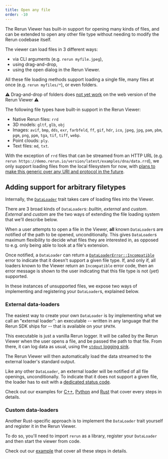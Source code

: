 ```yaml
---
title: Open any file
order: -10
---
```


The Rerun Viewer has built-in support for opening many kinds of files, and can be extended to open any other file type without needing to modify the Rerun codebase itself.

The viewer can load files in 3 different ways:
- via CLI arguments (e.g. `rerun myfile.jpeg`),
- using drag-and-drop,
- using the open dialog in the Rerun Viewer.

All these file loading methods support loading a single file, many files at once (e.g. `rerun myfiles/*`), or even folders.

⚠ Drag-and-drop of folders does [not yet work](https://github.com/rerun-io/rerun/issues/4528) on the web version of the Rerun Viewer ⚠

The following file types have built-in support in the Rerun Viewer:
- Native Rerun files: `rrd`
- 3D models: `gltf`, `glb`, `obj`
- Images: `avif`, `bmp`, `dds`, `exr`, `farbfeld`, `ff`, `gif`, `hdr`, `ico`, `jpeg`, `jpg`, `pam`, `pbm`, `pgm`, `png`, `ppm`, `tga`, `tif`, `tiff`, `webp`.
- Point clouds: `ply`.
- Text files: `md`, `txt`.

With the exception of `rrd` files that can be streamed from an HTTP URL (e.g. `rerun https://demo.rerun.io/version/latest/examples/dna/data.rrd`), we only support loading files from the local filesystem for now, with [plans to make this generic over any URI and protocol in the future](https://github.com/rerun-io/rerun/issues/4525).

## Adding support for arbitrary filetypes

Internally, the [`DataLoader`](https://docs.rs/re_data_source/latest/re_data_source/trait.DataLoader.html?speculative-link) trait takes care of loading files into the Viewer.

There are 3 broad kinds of `DataLoader`s: _builtin_, _external_ and _custom_.
_External_ and _custom_ are the two ways of extending the file loading system that we'll describe below.

When a user attempts to open a file in the Viewer, **all** known `DataLoader`s are notified of the path to be opened, unconditionally.
This gives `DataLoader`s maximum flexibility to decide what files they are interested in, as opposed to e.g. only being able to look at a file's extension.

Once notified, a `DataLoader` can return a [`DataLoaderError::Incompatible`](https://docs.rs/re_data_source/latest/re_data_source/enum.DataLoaderError.html#variant.Incompatible?speculative-link) error to indicate that it doesn't support a given file type.
If, and only if, all loaders known to the Viewer return an `Incompatible` error code, then an error message is shown to the user indicating that this file type is not (_yet_) supported.

In these instances of unsupported files, we expose two ways of implementing and registering your `DataLoader`s, explained below.

### External data-loaders

The easiest way to create your own `DataLoader` is by implementing what we call an "external loader": an executable -- written in any language that the Rerun SDK ships for -- that is available on your `$PATH`.

This executable is just a vanilla Rerun logger.
It will be called by the Rerun Viewer when the user opens a file, and be passed the path to that file.
From there, it can log data as usual, using the [`stdout` logging sink](../reference/sdk-operating-modes#standard-inputoutput?speculative-link).

The Rerun Viewer will then automatically load the data streamed to the external loader's standard output.

Like any other `DataLoader`, an external loader will be notified of all file openings, unconditionally.
To indicate that it does not support a given file, the loader has to exit with a [dedicated status code](https://docs.rs/rerun/latest/rerun/constant.EXTERNAL_DATA_LOADER_INCOMPATIBLE_EXIT_CODE.html?speculative-link).

Check out our examples for [C++](https://github.com/rerun-io/rerun/tree/main/examples/cpp/external_data_loader), [Python](https://github.com/rerun-io/rerun/tree/main/examples/python/external_data_loader) and [Rust](https://github.com/rerun-io/rerun/tree/main/examples/rust/external_data_loader) that cover every steps in details.

### Custom data-loaders

Another Rust-specific approach is to implement the `DataLoader` trait yourself and register it in the Rerun Viewer.

To do so, you'll need to import `rerun` as a library, register your `DataLoader` and then start the viewer from code.

Check out our [example](https://github.com/rerun-io/rerun/tree/main/examples/rust/custom_data_loader) that cover all these steps in details.
